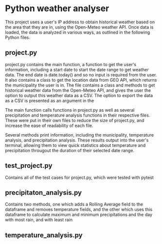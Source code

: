 # Python weather analyser
This project uses a user's IP address to obtain historical weather based on the area that they are in, using the Open-Meteo weather API. 
Once data is loaded, the data is analyzed in various ways, as outlined in the following Python files. 

## project.py
project.py contains the main function, a function to get the user's information, including a start date to start the date range to get weather data. The end date is date.today() and so no input is required from the user. It also contains a class to get the location data from GEO API, which returns the municipality the user is in. 
The file contains a class and methods to get historical weather data from the Open-Meteo API, and gives the user the option to output this weather data as a CSV. The option to export the data as a CSV is presented as an argument in the 

The main function calls functions in project.py as well as several precipitation and temperature analysis functions in their respective files. These were put in their own files to reduce the size of project.py, and increase the ease of readability of each file.

Several methods print information, including the municipality, temperature analysis, and precipitation analysis. These results output into the user's terminal, allowing them to view quick statistics about temperature and precipitation througout the duration of their selected date range. 

## test_project.py
Contains all of the test cases for project.py, which were tested with pytest

## precipitaton_analysis.py
Contains two methods, one which adds a Rolling Average field to the dataframe and removes temperature fields, and the other which uses this dataframe to calculate maximum and minimum precipitations and the day with most rain, and with least rain

## temperature_analysis.py
